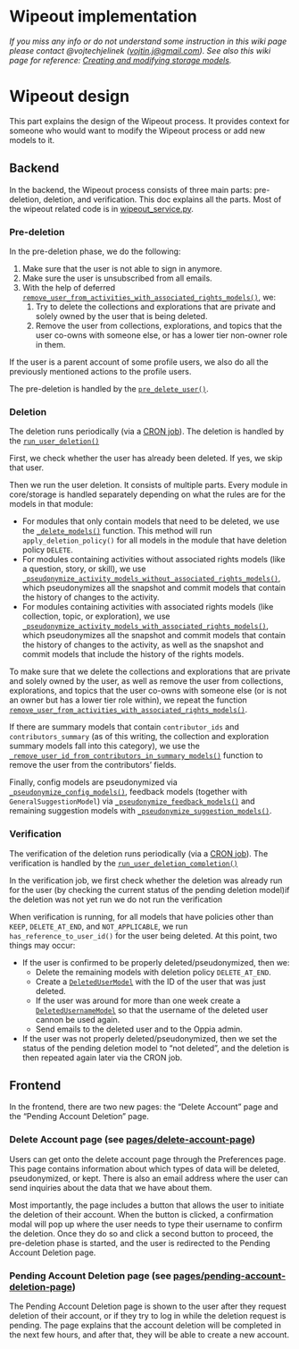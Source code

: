# Wipeout implementation

_If you miss any info or do not understand some instruction in this wiki page please contact @vojtechjelinek (vojtin.j@gmail.com). See also this wiki page for reference: [Creating and modifying storage models](https://github.com/oppia/oppia/wiki/Creating-and-modifying-storage-models)._


# Wipeout design

This part explains the design of the Wipeout process. It provides context for someone who would want to modify the Wipeout process or add new models to it.


## Backend

In the backend, the Wipeout process consists of three main parts: pre-deletion, deletion, and verification. This doc explains all the parts. Most of the wipeout related code is in [wipeout_service.py](https://github.com/oppia/oppia/blob/develop/core/domain/wipeout_service.py).


### Pre-deletion

In the pre-deletion phase, we do the following:


1. Make sure that the user is not able to sign in anymore.
2. Make sure the user is unsubscribed from all emails.
3. With the help of deferred [`remove_user_from_activities_with_associated_rights_models()`](https://github.com/oppia/oppia/blob/develop/core/domain/wipeout_service.py#L374-L474), we:
    1. Try to delete the collections and explorations that are private and solely owned by the user that is being deleted.
    2. Remove the user from collections, explorations, and topics that the user co-owns with someone else, or has a lower tier non-owner role in them. 

If the user is a parent account of some profile users, we also do all the previously mentioned actions to the profile users.

The pre-deletion is handled by the [`pre_delete_user()`](https://github.com/oppia/oppia/blob/cf88caaebdc898debb312a40e3e9f10348a955ce/core/domain/wipeout_service.py#L129).

### Deletion

The deletion runs periodically (via a [CRON job](https://github.com/oppia/oppia/blob/cf88caaebdc898debb312a40e3e9f10348a955ce/core/controllers/cron.py#L97-L104)). The deletion is handled by the [`run_user_deletion()`](https://github.com/oppia/oppia/blob/cf88caaebdc898debb312a40e3e9f10348a955ce/core/domain/wipeout_service.py#L195-L212)

First, we check whether the user has already been deleted. If yes, we skip that user.

Then we run the user deletion. It consists of multiple parts. Every module in core/storage is handled separately depending on what the rules are for the models in that module:

*   For modules that only contain models that need to be deleted, we use the  [`_delete_models()`](https://github.com/oppia/oppia/blob/cf88caaebdc898debb312a40e3e9f10348a955ce/core/domain/wipeout_service.py#L520-L540) function. This method will run `apply_deletion_policy()` for all models in the module that have deletion policy `DELETE`.
*   For modules containing activities without associated rights models (like a question, story, or skill), we use [`_pseudonymize_activity_models_without_associated_rights_models()`](https://github.com/oppia/oppia/blob/cf88caaebdc898debb312a40e3e9f10348a955ce/core/domain/wipeout_service.py#L675-L715), which pseudonymizes all the snapshot and commit models that contain the history of changes to the activity. 
*   For modules containing activities with associated rights models (like collection, topic, or exploration), we use [`_pseudonymize_activity_models_with_associated_rights_models()`](https://github.com/oppia/oppia/blob/cf88caaebdc898debb312a40e3e9f10348a955ce/core/domain/wipeout_service.py#L766-L951), which pseudonymizes all the snapshot and commit models that contain the history of changes to the activity, as well as the snapshot and commit models that include the history of the rights models.

To make sure that we delete the collections and explorations that are private and solely owned by the user, as well as remove the user from collections, explorations, and topics that the user co-owns with someone else (or is not an owner but has a lower tier role within), we repeat the function [`remove_user_from_activities_with_associated_rights_models()`](https://github.com/oppia/oppia/blob/develop/core/domain/wipeout_service.py#L374-L474).

If there are summary models that contain `contributor_ids` and `contributors_summary` (as of this writing, the collection and exploration summary models fall into this category), we use the [`_remove_user_id_from_contributors_in_summary_models()`](https://github.com/oppia/oppia/blob/cf88caaebdc898debb312a40e3e9f10348a955ce/core/domain/wipeout_service.py#L954-L997) function to remove the user from the contributors’ fields.

Finally, config models are pseudonymized via [`_pseudonymize_config_models()`](https://github.com/oppia/oppia/blob/cf88caaebdc898debb312a40e3e9f10348a955ce/core/domain/wipeout_service.py#L614-L672), feedback models (together with `GeneralSuggestionModel`) via [`_pseudonymize_feedback_models()`](https://github.com/oppia/oppia/blob/cf88caaebdc898debb312a40e3e9f10348a955ce/core/domain/wipeout_service.py#L1000-L1108) and remaining suggestion models with [`_pseudonymize_suggestion_models()`](https://github.com/oppia/oppia/blob/cf88caaebdc898debb312a40e3e9f10348a955ce/core/domain/wipeout_service.py#L1111-L1167).


### Verification

The verification of the deletion runs periodically (via a [CRON job](https://github.com/oppia/oppia/blob/cf88caaebdc898debb312a40e3e9f10348a955ce/core/controllers/cron.py#L107-116)). The verification is handled by the [`run_user_deletion_completion()`](https://github.com/oppia/oppia/blob/cf88caaebdc898debb312a40e3e9f10348a955ce/core/domain/wipeout_service.py#L215-L245)

In the verification job, we first check whether the deletion was already run for the user (by checking the current status of the pending deletion model)if the deletion was not yet run we do not run the verification

When verification is running, for all models that have policies other than `KEEP`, `DELETE_AT_END`, and `NOT_APPLICABLE`, we run `has_reference_to_user_id()` for the user being deleted. At this point, two things may occur:

*   If the user is confirmed to be properly deleted/pseudonymized, then we:
    *   Delete the remaining models with deletion policy `DELETE_AT_END`.
    *   Create a [`DeletedUserModel`](https://github.com/oppia/oppia/blob/cf88caaebdc898debb312a40e3e9f10348a955ce/core/storage/user/gae_models.py#L2604-L2632) with the ID of the user that was just deleted.
    *   If the user was around for more than one week create a [`DeletedUsernameModel`](https://github.com/oppia/oppia/blob/cf88caaebdc898debb312a40e3e9f10348a955ce/core/storage/user/gae_models.py#L2682-L2707) so that the username of the deleted user cannon be used again.
    *   Send emails to the deleted user and to the Oppia admin.
*   If the user was not properly deleted/pseudonymized, then we set the status of the pending deletion model to “not deleted”, and the deletion is then repeated again later via the CRON job.


## Frontend

In the frontend, there are two new pages: the “Delete Account” page and the “Pending Account Deletion” page.


### Delete Account page (see [pages/delete-account-page](https://github.com/oppia/oppia/tree/develop/core/templates/pages/delete-account-page))

Users can get onto the delete account page through the Preferences page. This page contains information about which types of data will be deleted, pseudonymized, or kept. There is also an email address where the user can send inquiries about the data that we have about them. 

Most importantly, the page includes a button that allows the user to initiate the deletion of their account. When the button is clicked, a confirmation modal will pop up where the user needs to type their username to confirm the deletion. Once they do so and click a second button to proceed, the pre-deletion phase is started, and the user is redirected to the Pending Account Deletion page.


### Pending Account Deletion page (see [pages/pending-account-deletion-page](https://github.com/oppia/oppia/tree/develop/core/templates/pages/pending-account-deletion-page))

The Pending Account Deletion page is shown to the user after they request deletion of their account, or if they try to log in while the deletion request is pending. The page explains that the account deletion will be completed in the next few hours, and after that, they will be able to create a new account.